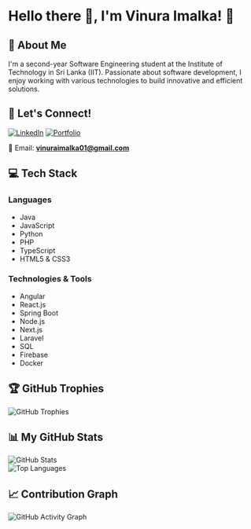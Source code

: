 # Hello there 👋, I'm Vinura Imalka! 🚀  

## 🌟 About Me  
I'm a second-year Software Engineering student at the Institute of Technology in Sri Lanka (IIT). Passionate about software development, I enjoy working with various technologies to build innovative and efficient solutions.  

## 🔗 Let's Connect!  
[![LinkedIn](https://img.shields.io/badge/LinkedIn-Connect-blue?style=flat-square&logo=linkedin)](https://www.linkedin.com/in/vinura-imalka-549251296/)
[![Portfolio](https://img.shields.io/badge/Portfolio-Visit-green?style=flat-square&logo=firefox-browser)](https://YOUR-PORTFOLIO)

📧 Email: **vinuraimalka01@gmail.com**  

## 💻 Tech Stack  

### Languages  
- Java  
- JavaScript  
- Python  
- PHP  
- TypeScript  
- HTML5 & CSS3  

### Technologies & Tools  
- Angular  
- React.js  
- Spring Boot  
- Node.js 
- Next.js 
- Laravel  
- SQL  
- Firebase  
- Docker  

## 🏆 GitHub Trophies  
![GitHub Trophies](https://github-profile-trophy.vercel.app/?username=VinuraImalka&theme=darkhub)  

## 📊 My GitHub Stats  
![GitHub Stats](https://github-readme-stats.vercel.app/api?username=VinuraImalka&show_icons=true&theme=radical)  
![Top Languages](https://github-readme-stats.vercel.app/api/top-langs/?username=VinuraImalka&layout=compact&theme=radical)  

## 📈 Contribution Graph  
![GitHub Activity Graph](https://github-readme-activity-graph.vercel.app/graph?username=VinuraImalka&theme=github)


